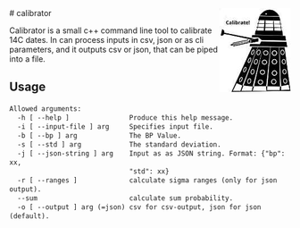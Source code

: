 <img align="right" src="/img/dalek2.jpg">
# calibrator

Calibrator is a small c++ command line tool to calibrate 14C dates. In can process inputs in csv, json or as cli parameters, and it outputs csv or json, that can be piped into a file.

## Usage
```
Allowed arguments:
  -h [ --help ]               Produce this help message.
  -i [ --input-file ] arg     Specifies input file.
  -b [ --bp ] arg             The BP Value.
  -s [ --std ] arg            The standard deviation.
  -j [ --json-string ] arg    Input as as JSON string. Format: {"bp": xx, 
                              "std": xx}
  -r [ --ranges ]             calculate sigma ranges (only for json output).
  --sum                       calculate sum probability.
  -o [ --output ] arg (=json) csv for csv-output, json for json (default).
```
